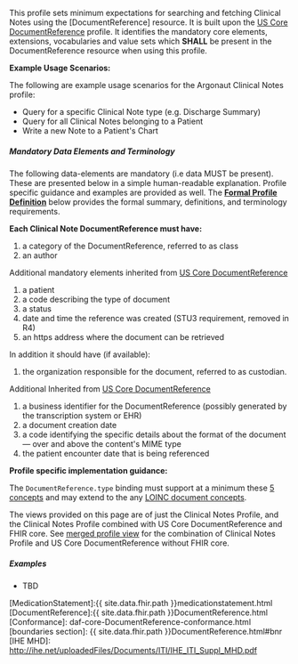 

This profile sets minimum expectations for searching and fetching Clinical Notes using the [DocumentReference] resource. It is built upon the [US Core DocumentReference] profile. It identifies the mandatory core elements, extensions, vocabularies and value sets which **SHALL** be present in the DocumentReference resource when using this profile.

**Example Usage Scenarios:**

The following are example usage scenarios for the Argonaut Clinical Notes profile:

-   Query for a specific Clinical Note type (e.g. Discharge Summary)
-   Query for all Clinical Notes belonging to a Patient
-   Write a new Note to a Patient's Chart

##### Mandatory Data Elements and Terminology

The following data-elements are mandatory (i.e data MUST be present). These are presented below in a simple human-readable explanation. Profile specific guidance and examples are provided as well. The [**Formal Profile Definition**](#profile) below provides the  formal summary, definitions, and  terminology requirements.  

**Each Clinical Note DocumentReference must have:**

1.  a category of the DocumentReference, referred to as class
1.  an author

Additional mandatory elements inherited from [US Core DocumentReference]

1.  a patient
1.  a code describing the type of document
1.  a status
1.  date and time the reference was created (STU3 requirement, removed in R4)
1.  an https address where the document can be retrieved

In addition it should have (if available):

1.  the organization responsible for the document, referred to as custodian. 

Additional Inherited from [US Core DocumentReference]

1.  a business identifier for the DocumentReference (possibly generated by the transcription system or EHR)
1.  a document creation date
1.  a code identifying the specific details about the format of the document — over and above the content's MIME type
1.  the patient encounter date that is being referenced


**Profile specific implementation guidance:**

The `DocumentReference.type` binding must support at a minimum these [5 concepts](ValueSet-argonaut-clinical-note-type.html) and may extend to the any [LOINC document concepts](http://hl7.org/fhir/STU3/valueset-doc-typecodes.html).

The views provided on this page are of just the Clinical Notes Profile, and the Clinical Notes Profile combined with US Core DocumentReference and FHIR core. See [merged profile view](StructureDefinition-example-dr.html) for the combination of Clinical Notes Profile and US Core DocumentReference without FHIR core.


##### Examples

- TBD

[US Core DocumentReference]: http://hl7.org/fhir/us/core/StructureDefinition-us-core-documentreference.html
[MedicationStatement]:{{ site.data.fhir.path }}medicationstatement.html
[DocumentReference]:{{ site.data.fhir.path }}DocumentReference.html
 [Conformance]: daf-core-DocumentReference-conformance.html
 [boundaries section]: {{ site.data.fhir.path }}DocumentReference.html#bnr
 [IHE MHD]: http://ihe.net/uploadedFiles/Documents/ITI/IHE_ITI_Suppl_MHD.pdf

 